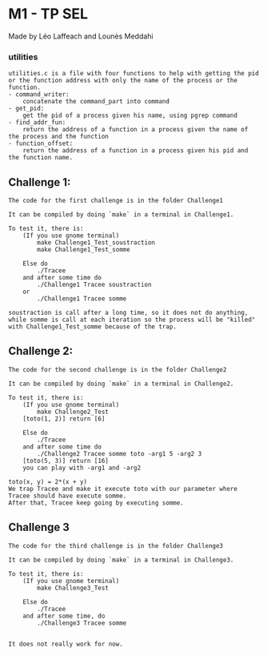 # M1 - TP SEL 
Made by Léo Laffeach and Lounès Meddahi

### utilities
    utilities.c is a file with four functions to help with getting the pid or the function address with only the name of the process or the function.
    - command_writer: 
        concatenate the command_part into command
    - get_pid:
        get the pid of a process given his name, using pgrep command
    - find_addr_fun:
        return the address of a function in a process given the name of the process and the function
    - function_offset:
        return the address of a function in a process given his pid and the function name.

## Challenge 1:
    The code for the first challenge is in the folder Challenge1

    It can be compiled by doing `make` in a terminal in Challenge1.

    To test it, there is:
        (If you use gnome terminal)
            make Challenge1_Test_soustraction
            make Challenge1_Test_somme
    
        Else do
            ./Tracee 
        and after some time do
	        ./Challenge1 Tracee soustraction
        or
            ./Challenge1 Tracee somme

    soustraction is call after a long time, so it does not do anything, while somme is call at each iteration so the process will be "killed" with Challenge1_Test_somme because of the trap.

## Challenge 2:
    The code for the second challenge is in the folder Challenge2
    
    It can be compiled by doing `make` in a terminal in Challenge2.

    To test it, there is:
        (If you use gnome terminal)
            make Challenge2_Test
        [toto(1, 2)] return [6]
    
        Else do
            ./Tracee
        and after some time do
            ./Challenge2 Tracee somme toto -arg1 5 -arg2 3
        [toto(5, 3)] return [16]
        you can play with -arg1 and -arg2
    
    toto(x, y) = 2*(x + y)
    We trap Tracee and make it execute toto with our parameter where Tracee should have execute somme.
    After that, Tracee keep going by executing somme.

## Challenge 3
    The code for the third challenge is in the folder Challenge3

    It can be compiled by doing `make` in a terminal in Challenge3.

    To test it, there is:
        (If you use gnome terminal)
            make Challenge3_Test
    
        Else do
            ./Tracee
        and after some time, do
            ./Challenge3 Tracee somme


    It does not really work for now.

